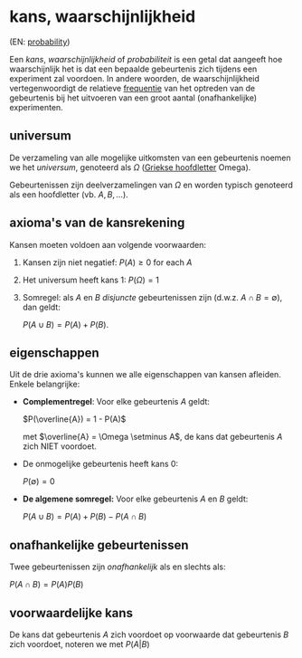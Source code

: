 # kans, waarschijnlijkheid

(EN: [probability](../en/probability.md))

Een *kans*, *waarschijnlijkheid* of *probabiliteit* is een getal dat aangeeft hoe waarschijnlijk het is dat een bepaalde gebeurtenis zich tijdens een experiment zal voordoen. In andere woorden, de waarschijnlijkheid vertegenwoordigt de relatieve [frequentie](frequentie.md) van het optreden van de gebeurtenis bij het uitvoeren van een groot aantal (onafhankelijke) experimenten.

## universum

De verzameling van alle mogelijke uitkomsten van een gebeurtenis noemen we het *universum*, genoteerd als $\Omega$ ([Griekse hoofdletter](grieks-alfabet.md) Omega).

Gebeurtenissen zijn deelverzamelingen van $\Omega$ en worden typisch genoteerd als een hoofdletter (vb. $A, B, \ldots$).

## axioma's van de kansrekening

Kansen moeten voldoen aan volgende voorwaarden:

1. Kansen zijn niet negatief: $P(A) \geq 0$ for each $A$
2. Het universum heeft kans 1: $P(\Omega) = 1$
3. Somregel: als $A$ en $B$ *disjuncte* gebeurtenissen zijn (d.w.z. $A \cap B = \emptyset$), dan geldt:

    $P(A\cup B) = P(A) + P(B).$

## eigenschappen

Uit de drie axioma's kunnen we alle eigenschappen van kansen afleiden. Enkele belangrijke:

- **Complementregel**: Voor elke gebeurtenis $A$ geldt:

    $P(\overline{A}) = 1  - P(A)$

    met $\overline{A} = \Omega \setminus A$, de kans dat gebeurtenis $A$ zich NIET voordoet.

- De onmogelijke gebeurtenis heeft kans 0:

    $P(\emptyset) = 0$

- **De algemene somregel:** Voor elke gebeurtenis $A$ en $B$ geldt:

    $P(A\cup B) = P(A) + P(B) - P(A\cap B)$

## onafhankelijke gebeurtenissen

Twee gebeurtenissen zijn *onafhankelijk* als en slechts als:

$P(A \cap B) = P(A)P(B)$

## voorwaardelijke kans

De kans dat gebeurtenis $A$ zich voordoet op voorwaarde dat gebeurtenis $B$ zich voordoet, noteren we met $P(A|B)$
